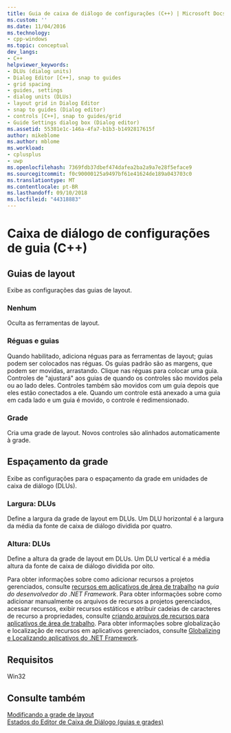 ```yaml
---
title: Guia de caixa de diálogo de configurações (C++) | Microsoft Docs
ms.custom: ''
ms.date: 11/04/2016
ms.technology:
- cpp-windows
ms.topic: conceptual
dev_langs:
- C++
helpviewer_keywords:
- DLUs (dialog units)
- Dialog Editor [C++], snap to guides
- grid spacing
- guides, settings
- dialog units (DLUs)
- layout grid in Dialog Editor
- snap to guides (Dialog editor)
- controls [C++], snap to guides/grid
- Guide Settings dialog box (Dialog editor)
ms.assetid: 55381e1c-146a-4fa7-b1b3-b1492817615f
author: mikeblome
ms.author: mblome
ms.workload:
- cplusplus
- uwp
ms.openlocfilehash: 7369fdb37dbef474dafea2ba2a9a7e28f5eface9
ms.sourcegitcommit: f0c90000125a9497bf61e41624de189a043703c0
ms.translationtype: MT
ms.contentlocale: pt-BR
ms.lasthandoff: 09/10/2018
ms.locfileid: "44318883"
---
```

# <a name="guide-settings-dialog-box-c"></a>Caixa de diálogo de configurações de guia (C++)

## <a name="layout-guides"></a>Guias de layout

Exibe as configurações das guias de layout.

### <a name="none"></a>Nenhum

Oculta as ferramentas de layout.

### <a name="rulers-and-guides"></a>Réguas e guias

Quando habilitado, adiciona réguas para as ferramentas de layout; guias podem ser colocados nas réguas. Os guias padrão são as margens, que podem ser movidas, arrastando. Clique nas réguas para colocar uma guia. Controles de "ajustará" aos guias de quando os controles são movidos pela ou ao lado deles. Controles também são movidos com um guia depois que eles estão conectados a ele. Quando um controle está anexado a uma guia em cada lado e um guia é movido, o controle é redimensionado.

### <a name="grid"></a>Grade

Cria uma grade de layout. Novos controles são alinhados automaticamente à grade.

## <a name="grid-spacing"></a>Espaçamento da grade

Exibe as configurações para o espaçamento da grade em unidades de caixa de diálogo (DLUs).

### <a name="width-dlus"></a>Largura: DLUs

Define a largura da grade de layout em DLUs. Um DLU horizontal é a largura da média da fonte de caixa de diálogo dividida por quatro.

### <a name="height-dlus"></a>Altura: DLUs

Define a altura da grade de layout em DLUs. Um DLU vertical é a média altura da fonte de caixa de diálogo dividida por oito.

Para obter informações sobre como adicionar recursos a projetos gerenciados, consulte [recursos em aplicativos de área de trabalho](/dotnet/framework/resources/index) na *guia do desenvolvedor do .NET Framework*. Para obter informações sobre como adicionar manualmente os arquivos de recursos a projetos gerenciados, acessar recursos, exibir recursos estáticos e atribuir cadeias de caracteres de recurso a propriedades, consulte [criando arquivos de recursos para aplicativos de área de trabalho](/dotnet/framework/resources/creating-resource-files-for-desktop-apps). Para obter informações sobre globalização e localização de recursos em aplicativos gerenciados, consulte [Globalizing e Localizando aplicativos do .NET Framework](/dotnet/standard/globalization-localization/index).

## <a name="requirements"></a>Requisitos

Win32

## <a name="see-also"></a>Consulte também

[Modificando a grade de layout](../windows/modifying-the-layout-grid.md)  
[Estados do Editor de Caixa de Diálogo (guias e grades)](../windows/dialog-editor-states-guides-and-grids.md)